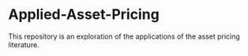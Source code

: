 # Applied-Asset-Pricing

This repository is an exploration of the applications of the asset pricing literature.